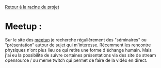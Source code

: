[Retour à la racine du projet](https://github.com/EPradillon/veille-informatique)  

# Meetup :

Sur le site des [meetup](https://www.meetup.com/) je recherche régulièrement des "séminaires" ou "présentation" autour de sujet qui m'interesse.
Récemment les rencontre physiques n'ont plus lieu ce qui retire une forme d'échange humain. 
Mais j'ai eu la possibilité de suivre certaines présentations via des site de stream opensource / ou meme twitch qui permet de faire de la vidéo en direct.

